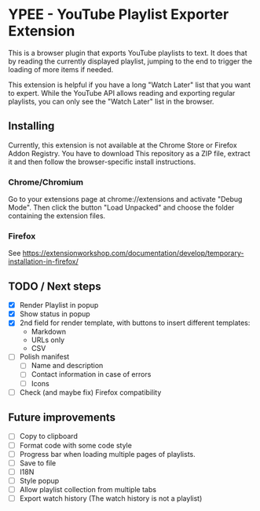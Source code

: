 # YPEE - YouTube Playlist Exporter Extension

This is a browser plugin that exports YouTube playlists to text. It does
that by reading the currently displayed playlist, jumping to the end to
trigger the loading of more items if needed.

This extension is helpful if you have a long "Watch Later" list that you
want to expert. While the YouTube API allows reading and exporting regular
playlists, you can only see the "Watch Later" list in the browser.

## Installing

Currently, this extension is not available at the Chrome Store or Firefox
Addon Registry. You have to download This repository as a ZIP file,
extract it and then follow the browser-specific install instructions.

### Chrome/Chromium

Go to your extensions page at chrome://extensions and activate "Debug
Mode". Then click the button "Load Unpacked" and choose the folder
containing the extension files.

### Firefox

See https://extensionworkshop.com/documentation/develop/temporary-installation-in-firefox/


## TODO / Next steps
- [x] Render Playlist in popup
- [x] Show status in popup
- [x] 2nd field for render template, with buttons to insert different templates:
  - Markdown
  - URLs only
  - CSV
- [ ] Polish manifest
  - [ ] Name and description
  - [ ] Contact information in case of errors
  - [ ] Icons
- [ ] Check (and maybe fix) Firefox compatibility

## Future improvements

- [ ] Copy to clipboard
- [ ] Format code with some code style
- [ ] Progress bar when loading multiple pages of playlists.
- [ ] Save to file
- [ ] I18N
- [ ] Style popup
- [ ] Allow playlist collection from multiple tabs
- [ ] Export watch history (The watch history is not a playlist)
